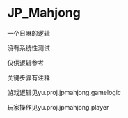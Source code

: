 # JP_Mahjong
一个日麻的逻辑

没有系统性测试

仅供逻辑参考

关键步骤有注释

游戏逻辑见yu.proj.jpmahjong.gamelogic

玩家操作见yu.proj.jpmahjong.player
